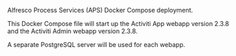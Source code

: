 Alfresco Process Services (APS) Docker Compose deployment.

This Docker Compose file will start up the Activiti App webapp version 2.3.8
and the Activiti Admin webapp version 2.3.8. 

A separate PostgreSQL server will be used for each webapp.


